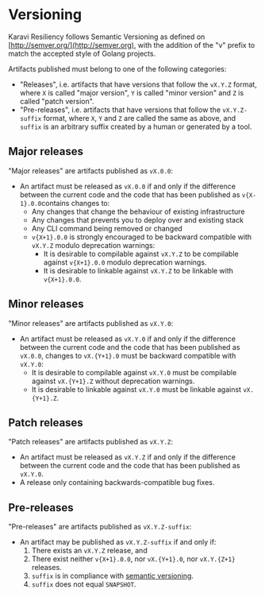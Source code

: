 <!--
Copyright (c) 2021 Dell Inc., or its subsidiaries. All Rights Reserved.

Licensed under the Apache License, Version 2.0 (the "License");
you may not use this file except in compliance with the License.
You may obtain a copy of the License at

    http://www.apache.org/licenses/LICENSE-2.0
-->

# Versioning

Karavi Resiliency follows Semantic Versioning as defined on [http://semver.org/](http://semver.org), with the addition of the "v" prefix to match the accepted style of Golang projects.

Artifacts published must belong to one of the following categories:
  * "Releases", i.e. artifacts that have versions that follow the `vX.Y.Z` format,
    where `X` is called "major version", `Y` is called "minor version"
    and `Z` is called "patch version".
  * "Pre-releases", i.e. artifacts that have versions that follow the `vX.Y.Z-suffix` format,
    where `X`, `Y` and `Z` are called the same as above, and `suffix` is
    an arbitrary suffix created by a human or generated by a tool.

## Major releases

"Major releases" are artifacts published as `vX.0.0`:
  * An artifact must be released as `vX.0.0` if and only if
    the difference between the current code and the code that
    has been published as `v{X-1}.0.0`contains changes to:
    - Any changes that change the behaviour of existing infrastructure
    - Any changes that prevents you to deploy over and existing stack
    - Any CLI command being removed or changed
    - `v{X+1}.0.0` is strongly encouraged to be backward compatible with `vX.Y.Z` modulo deprecation warnings:
        * It is desirable to compilable against `vX.Y.Z` to be compilable against `v{X+1}.0.0` modulo deprecation warnings.
        * It is desirable to linkable against `vX.Y.Z` to be linkable with `v{X+1}.0.0`.

 
## Minor releases

"Minor releases" are artifacts published as `vX.Y.0`:
  * An artifact must be released as `vX.Y.0` if and only if
    the difference between the current code and the code
    that has been published as `vX.0.0`, changes to `vX.{Y+1}.0` must be backward compatible with `vX.Y.0`:
    * It is desirable to compilable against `vX.Y.0` must be compilable against `vX.{Y+1}.Z` without deprecation warnings.
    * It is desirable to linkable against `vX.Y.0` must be linkable against `vX.{Y+1}.Z`.

## Patch releases

"Patch releases" are artifacts published as `vX.Y.Z`:
  * An artifact must be released as `vX.Y.Z` if and only if
    the difference between the current code and the code
    that has been published as `vX.Y.0`.
  * A release only containing backwards-compatible bug fixes.

## Pre-releases

"Pre-releases" are artifacts published as `vX.Y.Z-suffix`:
  * An artifact may be published as `vX.Y.Z-suffix` if and only if:
      1) There exists an `vX.Y.Z` release, and
      2) There exist neither `v{X+1}.0.0`, nor `vX.{Y+1}.0`, nor `vX.Y.{Z+1}` releases.
      3) `suffix` is in compliance with [semantic versioning](https://semver.org/).
      4) `suffix` does not equal `SNAPSHOT`.
